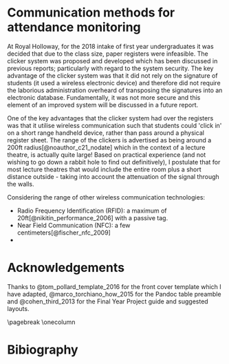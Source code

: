 # Communication methods for attendance monitoring 

At Royal Holloway, for the 2018 intake of first year undergraduates it was decided that due to the class size, paper registers were infeasible. The clicker system was proposed and developed which has been discussed in previous reports; particularly with regard to the system security. The key advantage of the clicker system was that it did not rely on the signature of students (it used a wireless electronic device) and therefore did not require the laborious administration overheard of transposing the signatures into an electronic database. Fundamentally, it was not more secure and this element of an improved system will be discussed in a future report. 

One of the key advantages that the clicker system had over the registers was that it utilise wireless communication such that students could 'click in' on a short range handheld device, rather than pass around a physical register sheet. The range of the clickers is advertised as being around a 200ft radius[@noauthor_c21_nodate] which in the context of a lecture theatre, is actually quite large! Based on practical experience (and not wishing to go down a rabbit hole to find out definitively), I postulate that for most lecture theatres that would include the entire room plus a short distance outside - taking into account the attenuation of the signal through the walls. 

Considering the range of other wireless communication technologies: 
- Radio Frequency Identification (RFID): a maximum of 20ft[@nikitin_performance_2006] with a passive tag. 
- Near Field Communication (NFC): a few centimeters[@fischer_nfc_2009] 
- 

# Acknowledgements 

Thanks to @tom_pollard_template_2016 for the front cover template which I have adapted, @marco_torchiano_how_2015 for the Pandoc table preamble and @cohen_third_2013 for the Final Year Project guide and suggested layouts. 

\pagebreak 
\onecolumn 

# Bibiography 

<!--
Due to the nature of this project, available references on the subject are limited and will be confined to more general information security concepts as well as attendance monitoring. In this report the available references are provided by those who have investigated these devices beforehand. 
-->

<div id="refs"></div>